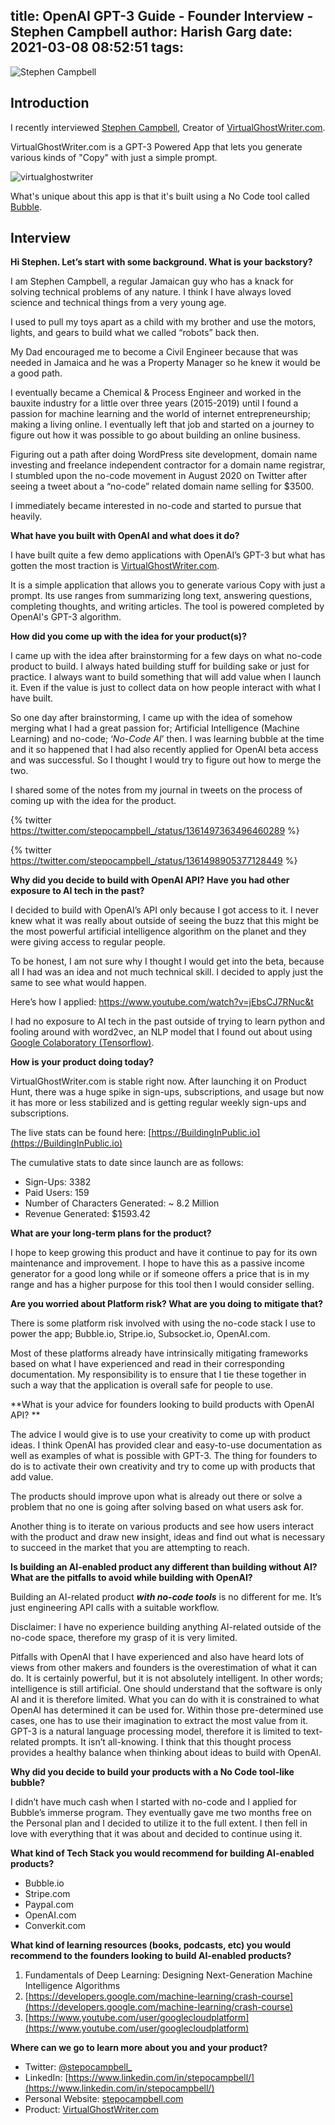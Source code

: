 title: OpenAI GPT-3 Guide - Founder Interview - Stephen Campbell
author: Harish Garg
date: 2021-03-08 08:52:51
tags:
---
![Stephen Campbell](/images/openai-guide-founder-interview-stephen-campbell.png)
## Introduction
I recently interviewed [Stephen Campbell](https://twitter.com/stepocampbell_), Creator of [VirtualGhostWriter.com](https://virtualghostwriter.com/). 

VirtualGhostWriter.com is a GPT-3 Powered App that lets you generate various kinds of "Copy" with just a simple prompt. 

![virtualghostwriter](/images/virtualghostwriter.png)

What's unique about this app is that it's built using a No Code tool called [Bubble](https://bubble.io/). 



## Interview

**Hi Stephen. Let’s start with some background. What is your backstory?**

I am Stephen Campbell, a regular Jamaican guy who has a knack for solving technical problems of any nature. I think I have always loved science and technical things from a very young age. 

I used to pull my toys apart as a child with my brother and use the motors, lights, and gears to build what we called “robots” back then. 

My Dad encouraged me to become a Civil Engineer because that was needed in Jamaica and he was a Property Manager so he knew it would be a good path. 

I eventually became a Chemical & Process Engineer and worked in the bauxite industry for a little over three years (2015-2019) until I found a passion for machine learning and the world of internet entrepreneurship; making a living online. I eventually left that job and started on a journey to figure out how it was possible to go about building an online business. 

Figuring out a path after doing WordPress site development, domain name investing and freelance independent contractor for a domain name registrar, I stumbled upon the no-code movement in August 2020 on Twitter after seeing a tweet about a “no-code” related domain name selling for $3500.

I immediately became interested in no-code and started to pursue that heavily.

**What have you built with OpenAI and what does it do?**

I have built quite a few demo applications with OpenAI’s GPT-3 but what has gotten the most traction is [VirtualGhostWriter.com](https://virtualghostwriter.com/). 

It is a simple application that allows you to generate various Copy with just a prompt. Its use ranges from summarizing long text, answering questions, completing thoughts, and writing articles. The tool is powered completed by OpenAI's GPT-3 algorithm.

**How did you come up with the idea for your product(s)?**

I came up with the idea after brainstorming for a few days on what no-code product to build. I always hated building stuff for building sake or just for practice. I always want to build something that will add value when I launch it. Even if the value is just to collect data on how people interact with what I have built. 

So one day after brainstorming, I came up with the idea of somehow merging what I had a great passion for; Artificial Intelligence (Machine Learning) and no-code; ‘_No-Code AI_’ then. I was learning bubble at the time and it so happened that I had also recently applied for OpenAI beta access and was successful. So I thought I would try to figure out how to merge the two.

I shared some of the notes from my journal in tweets on the process of coming up with the idea for the product.

{% twitter https://twitter.com/stepocampbell_/status/1361497363496460289 %}

{% twitter https://twitter.com/stepocampbell_/status/1361498905377128449 %}

**Why did you decide to build with OpenAI API? Have you had other exposure to AI tech in the past?**

I decided to build with OpenAI’s API only because I got access to it. I never knew what it was really about outside of seeing the buzz that this might be the most powerful artificial intelligence algorithm on the planet and they were giving access to regular people.

To be honest, I am not sure why I thought I would get into the beta, because all I had was an idea and not much technical skill. I decided to apply just the same to see what would happen.

Here’s how I applied: https://www.youtube.com/watch?v=jEbsCJ7RNuc&t

I had no exposure to AI tech in the past outside of trying to learn python and fooling around with word2vec, an NLP model that I found out about using [Google Colaboratory (Tensorflow)](https://www.tensorflow.org/).

**How is your product doing today?**

VirtualGhostWriter.com is stable right now. After launching it on Product Hunt, there was a huge spike in sign-ups, subscriptions, and usage but now it has more or less stabilized and is getting regular weekly sign-ups and subscriptions.

The live stats can be found here: [https://BuildingInPublic.io](https://BuildingInPublic.io)

The cumulative stats to date since launch are as follows:

*   Sign-Ups: 3382
*   Paid Users: 159
*   Number of Characters Generated: ~ 8.2 Million
*   Revenue Generated: $1593.42

**What are your long-term plans for the product?**

I hope to keep growing this product and have it continue to pay for its own maintenance and improvement. I hope to have this as a passive income generator for a good long while or if someone offers a price that is in my range and has a higher purpose for this tool then I would consider selling.

**Are you worried about Platform risk? What are you doing to mitigate that?**

There is some platform risk involved with using the no-code stack I use to power the app; Bubble.io, Stripe.io, Subsocket.io, OpenAI.com.

Most of these platforms already have intrinsically mitigating frameworks based on what I have experienced and read in their corresponding documentation. My responsibility is to ensure that I tie these together in such a way that the application is overall safe for people to use.

**What is your advice for founders looking to build products with OpenAI API? **

The advice I would give is to use your creativity to come up with product ideas. I think OpenAI has provided clear and easy-to-use documentation as well as examples of what is possible with GPT-3. The thing for founders to do is to activate their own creativity and try to come up with products that add value. 

The products should improve upon what is already out there or solve a problem that no one is going after solving based on what users ask for.

Another thing is to iterate on various products and see how users interact with the product and draw new insight, ideas and find out what is necessary to succeed in the market that you are attempting to reach.

**Is building an AI-enabled product any different than building without AI? What are the pitfalls to avoid while building with OpenAI?**

Building an AI-related product **_with no-code tools_** is no different for me. It’s just engineering API calls with a suitable workflow. 

Disclaimer: I have no experience building anything AI-related outside of the no-code space, therefore my grasp of it is very limited. 

Pitfalls with OpenAI that I have experienced and also have heard lots of views from other makers and founders is the overestimation of what it can do. It is certainly powerful, but it is not absolutely intelligent. In other words; intelligence is still artificial. One should understand that the software is only AI and it is therefore limited. What you can do with it is constrained to what OpenAI has determined it can be used for. Within those pre-determined use cases, one has to use their imagination to extract the most value from it. GPT-3 is a natural language processing model, therefore it is limited to text-related prompts. It isn’t all-knowing. I think that this thought process provides a healthy balance when thinking about ideas to build with OpenAI.

**Why did you decide to build your products with a No Code tool-like bubble?**

I didn’t have much cash when I started with no-code and I applied for Bubble’s immerse program. They eventually gave me two months free on the Personal plan and I decided to utilize it to the full extent. I then fell in love with everything that it was about and decided to continue using it.

**What kind of Tech Stack you would recommend for building AI-enabled products?**

* Bubble.io
* Stripe.com
* Paypal.com
* OpenAI.com
* Converkit.com

**What kind of learning resources (books, podcasts, etc) you would recommend to the founders looking to build AI-enabled products?**



1. Fundamentals of Deep Learning: Designing Next-Generation Machine Intelligence Algorithms
2. [https://developers.google.com/machine-learning/crash-course](https://developers.google.com/machine-learning/crash-course)
3. [https://www.youtube.com/user/googlecloudplatform](https://www.youtube.com/user/googlecloudplatform)

**Where can we go to learn more about you and your product?**

* Twitter: [@stepocampbell_](https://twitter.com/stepocampbell_)
* LinkedIn: [https://www.linkedin.com/in/stepocampbell/](https://www.linkedin.com/in/stepocampbell/)
* Personal Website: [stepocampbell.com](https://stepocampbell.com/)
* Product: [VirtualGhostWriter.com](https://virtualghostwriter.com/)